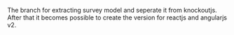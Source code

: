 The branch for extracting survey model and seperate it from knockoutjs.
After that it becomes possible to create the version for reactjs and angularjs v2.